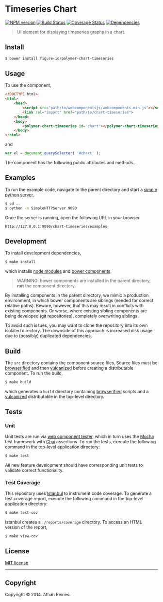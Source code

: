 Timeseries Chart
===
[![NPM version][npm-image]][npm-url] [![Build Status][travis-image]][travis-url] [![Coverage Status][coveralls-image]][coveralls-url] [![Dependencies][dependencies-image]][dependencies-url]

> UI element for displaying timeseries graphs in a chart.


## Install

``` bash
$ bower install figure-io/polymer-chart-timeseries
```


## Usage

To use the component,

``` html
<!DOCTYPE html>
<html>
	<head>
		<script src="path/to/webcomponentsjs/webcomponents.min.js"></script>
		<link rel="import" href="path/to/chart-timeseries">
	</head>
	<body>
		<polymer-chart-timeseries id="chart"></polymer-chart-timeseries>
	</body>
</html>
```

and

``` javascript
var el = document.querySelector( '#chart' );
```

The component has the following public attributes and methods...



## Examples

To run the example code, navigate to the parent directory and start a [simple python server](https://docs.python.org/2/library/simplehttpserver.html),

``` bash
$ cd ..
$ python -m SimpleHTTPServer 9090
```

Once the server is running, open the following URL in your browser

```
http://127.0.0.1:9090/chart-timeseries/examples
```


## Development

To install development dependencies,

``` bash
$ make install
```

which installs [node modules](https://www.npmjs.org/) and [bower components](http://bower.io/).

> WARNING: bower components are installed in the parent directory, __not__ the component directory.

By installing components in the parent directory, we mimic a production environment, in which bower components are siblings (needed for correct relative paths). Beware, however, that this may result in conflicts with existing components. Or worse, where existing sibling components are being developed (git repositories), completely overwriting siblings.

To avoid such issues, you may want to clone the repository into its own isolated directory. The downside of this approach is increased disk usage due to (possibly) duplicated dependencies.


## Build

The `src` directory contains the component source files. Source files must be [browserified](https://github.com/substack/node-browserify) and then [vulcanized](https://github.com/polymer/vulcanize) before creating a distributable component. To run the build,

``` bash
$ make build
```

which generates a `build` directory containing [browserified](https://github.com/substack/node-browserify) scripts and a [vulcanized](https://github.com/polymer/vulcanize) distributable in the top-level directory.


## Tests

### Unit

Unit tests are run via [web component tester](https://github.com/Polymer/web-component-tester), which in turn uses the [Mocha](http://mochajs.org/) test framework with [Chai](http://chaijs.com) assertions. To run the tests, execute the following command in the top-level application directory:

``` bash
$ make test
```

All new feature development should have corresponding unit tests to validate correct functionality.


### Test Coverage

This repository uses [Istanbul](https://github.com/gotwarlost/istanbul) to instrument code coverage. To generate a test coverage report, execute the following command in the top-level application directory:

``` bash
$ make test-cov
```

Istanbul creates a `./reports/coverage` directory. To access an HTML version of the report,

``` bash
$ make view-cov
```


## License

[MIT license](http://opensource.org/licenses/MIT). 


---
## Copyright

Copyright &copy; 2014. Athan Reines.


[npm-image]: http://img.shields.io/npm/v/.svg
[npm-url]: https://npmjs.org/package/

[travis-image]: http://img.shields.io/travis/figure-io/polymer-chart-timeseries/master.svg
[travis-url]: https://travis-ci.org/figure-io/polymer-chart-timeseries

[coveralls-image]: https://img.shields.io/coveralls/figure-io/polymer-chart-timeseries/master.svg
[coveralls-url]: https://coveralls.io/r/figure-io/polymer-chart-timeseries?branch=master

[dependencies-image]: http://img.shields.io/david/figure-io/polymer-chart-timeseries.svg
[dependencies-url]: https://david-dm.org/figure-io/polymer-chart-timeseries

[dev-dependencies-image]: http://img.shields.io/david/dev/figure-io/polymer-chart-timeseries.svg
[dev-dependencies-url]: https://david-dm.org/dev/figure-io/polymer-chart-timeseries

[github-issues-image]: http://img.shields.io/github/issues/figure-io/polymer-chart-timeseries.svg
[github-issues-url]: https://github.com/figure-io/polymer-chart-timeseries/issues

